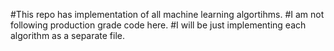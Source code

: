 #This repo has implementation of all machine learning algortihms.
#I am not following production grade code here.
#I will be just implementing each algorithm as a separate file.